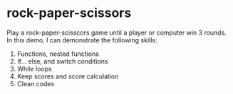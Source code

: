 # rock-paper-scissors
Play a rock-paper-scisscors game until a player or computer win 3 rounds.
In this demo, I can demonstrate the following skills:
1. Functions, nested functions
2. If... else, and switch conditions
3. While loops
4. Keep scores and score calculation
5. Clean codes